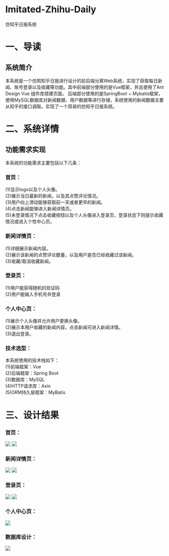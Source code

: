 # Imitated-Zhihu-Daily
仿知乎日报系统
# 一、导读
## 系统简介
本系统是一个仿照知乎日报进行设计的前后端分离Web系统，实现了获取每日新闻、账号登录以及收藏等功能。其中前端部分使用的是Vue框架，并且使用了Ant Design Vue 组件库搭建页面。
后端部分使用的是SpringBoot + Mybatis框架，使用MySQL数据库对新闻数据、用户数据等进行存储，系统使用的新闻数据主要从知乎的接口调取。实现了一个简易的仿知乎日报系统。
# 二、系统详情
## 功能需求实现
本系统的功能需求主要包括以下几条：
### 首页：
(1)显示logo以及个人头像。<br />
(2)展示当日最新的新闻，以及其点赞评论情况。<br />
(3)用户向上滑动能够获取前一天或者更早的新闻。<br />
(4)点击新闻能够进入新闻详情页。<br />
(5)未登录情况下点击收藏按钮以及个人头像进入登录页，登录状态下则提示收藏情况或进入个性中心页。<br />
### 新闻详情页：
(1)详细展示新闻内容。<br />
(2)展示该新闻的点赞评论数量，以及用户是否已经收藏过该新闻。<br />
(3)收藏/取消收藏新闻。<br />
### 登录页：
(1)用户能获得随机的验证码<br />
(2)用户能输入手机号并登录<br />
### 个人中心页：
(1)展示个人头像并允许用户更换头像。<br />
(2)展示本用户收藏的新闻内容，点击新闻可进入新闻详情。<br />
(3)退出登录。<br />
### 技术选型：
本系统使用的技术栈如下：<br />
(1)前端框架：Vue<br />
(2)后端框架：Spring Boot<br />
(3)数据库：MySQL<br />
(4)HTTP请求库：Axio<br />
(5)ORM持久层框架：MyBatis<br />
# 三、设计结果
### 首页：
![](imgs/图片2.png)
![](imgs/图片3.png)
### 新闻详情页：
![](imgs/图片6.png)
![](imgs/图片7.png)
### 登录页：
![](imgs/图片4.png)
![](imgs/图片5.png)
### 个人中心页：
![](imgs/图片8.png)
### 数据库设计：
![](imgs/图片1.png)
